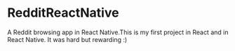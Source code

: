 # RedditReactNative
A Reddit browsing app in React Native.This is my first project in React and in React Native.
It was hard but rewarding :)
